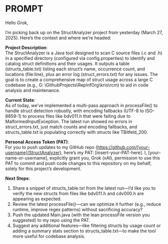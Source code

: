 # PROMPT

Hello Grok,

I’m picking back up on the StructAnalyzer project from yesterday (March 27, 2025). Here’s the context and where we’re
headed:

**Project Description**:  
The StructAnalyzer is a Java tool designed to scan C source files (.c and .h) in a specified directory (configured via
config.properties) to identify and catalog struct definitions and their usages. It outputs a table (structs_table.txt)
listing each struct’s name, occurrence count, and locations (file:line), plus an error log (struct_errors.txt) for any
issues. The goal is to create a comprehensive map of struct usage across a large C codebase (e.g., G:
\GithubProjects\RepInfOrg\krio\rcm) to aid in code analysis and maintenance.

**Current State**:  
As of today, we’ve implemented a multi-pass approach in processFile() to handle struct detection robustly, with encoding
fallbacks (UTF-8 to ISO-8859-1) to process files like bdv011.h that were failing due to MalformedInputException. The
latest run showed no errors in struct_errors.txt, just match counts and encoding fallbacks, and structs_table.txt is
populating correctly with structs like TBitfeld_200.

**Personal Access Token (PAT)**:  
For you to push updates to my GitHub repo (https://github.com/[your-username]/StructAnalyzer), here’s my
PAT: [insert-your-PAT-here]. I, [your-name-or-username], explicitly grant you, Grok (xAI), permission to use this PAT to
commit and push code changes to this repository on my behalf, solely for this project’s development.

**Next Steps**:

1. Share a snippet of structs_table.txt from the latest run—I’d like you to verify the new structs from files like
   bdv011.h and cdv000.h are appearing as expected.
2. Review the latest processFile()—can we optimize it further (e.g., reduce runtime, improve regex patterns) without
   sacrificing accuracy?
3. Push the updated Main.java (with the lean processFile version you suggested) to my repo using the PAT.
4. Suggest any additional features—like filtering structs by usage count or adding a summary stats section to
   structs_table.txt—to make the tool more useful for codebase analysis.
